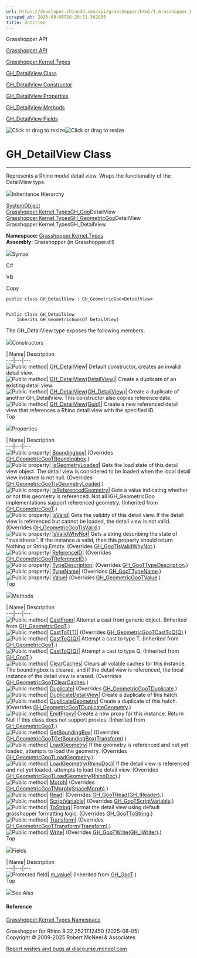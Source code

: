 ```yaml
---
url: https://developer.rhino3d.com/api/grasshopper/html/T_Grasshopper_Kernel_Types_GH_DetailView.htm
scraped_at: 2025-09-08T16:20:31.362088
title: Untitled
---
```


Grasshopper API

[Grasshopper API](../html/723c01da-9986-4db2-8f53-6f3a7494df75.htm
"Grasshopper API")

[Grasshopper.Kernel.Types](../html/N_Grasshopper_Kernel_Types.htm
"Grasshopper.Kernel.Types")

[GH_DetailView Class](../html/T_Grasshopper_Kernel_Types_GH_DetailView.htm
"GH_DetailView Class")

[GH_DetailView Constructor
](../html/Overload_Grasshopper_Kernel_Types_GH_DetailView__ctor.htm
"GH_DetailView Constructor ")

[GH_DetailView
Properties](../html/Properties_T_Grasshopper_Kernel_Types_GH_DetailView.htm
"GH_DetailView Properties")

[GH_DetailView
Methods](../html/Methods_T_Grasshopper_Kernel_Types_GH_DetailView.htm
"GH_DetailView Methods")

[GH_DetailView
Fields](../html/Fields_T_Grasshopper_Kernel_Types_GH_DetailView.htm
"GH_DetailView Fields")

![Click or drag to resize](../icons/TocOpen.gif)![Click or drag to
resize](../icons/TocClose.gif)

# GH_DetailView Class  
  
---  
  
Represents a Rhino model detail view. Wraps the functionality of the
DetailView type.

![](../icons/SectionExpanded.png)Inheritance Hierarchy

[SystemObject](https://docs.microsoft.com/dotnet/api/system.object)  
[Grasshopper.Kernel.TypesGH_Goo](T_Grasshopper_Kernel_Types_GH_Goo_1.htm)DetailView  
[Grasshopper.Kernel.TypesGH_GeometricGoo](T_Grasshopper_Kernel_Types_GH_GeometricGoo_1.htm)DetailView  
Grasshopper.Kernel.TypesGH_DetailView  

**Namespace:** [Grasshopper.Kernel.Types](N_Grasshopper_Kernel_Types.htm)  
**Assembly:** Grasshopper (in Grasshopper.dll)

![](../icons/SectionExpanded.png)Syntax

C#

VB

Copy

    
    
    public class GH_DetailView : GH_GeometricGoo<DetailView>
    
    
    Public Class GH_DetailView
    	Inherits GH_GeometricGoo(Of DetailView)

The GH_DetailView type exposes the following members.

![](../icons/SectionExpanded.png)Constructors

| Name| Description  
---|---|---  
![Public method](../icons/pubmethod.gif)|
[GH_DetailView](M_Grasshopper_Kernel_Types_GH_DetailView__ctor.htm)|  Default
constructor, creates an invalid detail view.  
![Public method](../icons/pubmethod.gif)|
[GH_DetailView(DetailView)](M_Grasshopper_Kernel_Types_GH_DetailView__ctor_2.htm)|
Create a duplicate of an existing detail view.  
![Public method](../icons/pubmethod.gif)|
[GH_DetailView(GH_DetailView)](M_Grasshopper_Kernel_Types_GH_DetailView__ctor_1.htm)|
Create a duplicate of another GH_DetailView. This constructor also copies
reference data.  
![Public method](../icons/pubmethod.gif)|
[GH_DetailView(Guid)](M_Grasshopper_Kernel_Types_GH_DetailView__ctor_3.htm)|
Create a new referenced detail view that references a Rhino detail view with
the specified ID.  
Top

![](../icons/SectionExpanded.png)Properties

| Name| Description  
---|---|---  
![Public property](../icons/pubproperty.gif)|
[Boundingbox](P_Grasshopper_Kernel_Types_GH_DetailView_Boundingbox.htm)|
(Overrides
[GH_GeometricGooTBoundingbox](P_Grasshopper_Kernel_Types_GH_GeometricGoo_1_Boundingbox.htm).)  
![Public property](../icons/pubproperty.gif)|
[IsGeometryLoaded](P_Grasshopper_Kernel_Types_GH_DetailView_IsGeometryLoaded.htm)|
Gets the load state of this detail view object. The detail view is considered
to be loaded when the local detail view instance is not null.  (Overrides
[GH_GeometricGooTIsGeometryLoaded](P_Grasshopper_Kernel_Types_GH_GeometricGoo_1_IsGeometryLoaded.htm).)  
![Public property](../icons/pubproperty.gif)|
[IsReferencedGeometry](P_Grasshopper_Kernel_Types_GH_GeometricGoo_1_IsReferencedGeometry.htm)|
Gets a value indicating whether or not this geometry is referenced. Not all
IGH_GeometricGoo implementations support referenced geometry.  (Inherited from
[GH_GeometricGooT](T_Grasshopper_Kernel_Types_GH_GeometricGoo_1.htm).)  
![Public property](../icons/pubproperty.gif)|
[IsValid](P_Grasshopper_Kernel_Types_GH_DetailView_IsValid.htm)|  Gets the
validity of this detail view. If the detail view is referenced but cannot be
loaded, the detail view is not valid.  (Overrides
[GH_GeometricGooTIsValid](P_Grasshopper_Kernel_Types_GH_GeometricGoo_1_IsValid.htm).)  
![Public property](../icons/pubproperty.gif)|
[IsValidWhyNot](P_Grasshopper_Kernel_Types_GH_DetailView_IsValidWhyNot.htm)|
Gets a string describing the state of "invalidness". If the instance _is_
valid, then this property should return Nothing or String.Empty.  (Overrides
[GH_GooTIsValidWhyNot](P_Grasshopper_Kernel_Types_GH_Goo_1_IsValidWhyNot.htm).)  
![Public property](../icons/pubproperty.gif)|
[ReferenceID](P_Grasshopper_Kernel_Types_GH_DetailView_ReferenceID.htm)|
(Overrides
[GH_GeometricGooTReferenceID](P_Grasshopper_Kernel_Types_GH_GeometricGoo_1_ReferenceID.htm).)  
![Public property](../icons/pubproperty.gif)|
[TypeDescription](P_Grasshopper_Kernel_Types_GH_DetailView_TypeDescription.htm)|
(Overrides
[GH_GooTTypeDescription](P_Grasshopper_Kernel_Types_GH_Goo_1_TypeDescription.htm).)  
![Public property](../icons/pubproperty.gif)|
[TypeName](P_Grasshopper_Kernel_Types_GH_DetailView_TypeName.htm)|  (Overrides
[GH_GooTTypeName](P_Grasshopper_Kernel_Types_GH_Goo_1_TypeName.htm).)  
![Public property](../icons/pubproperty.gif)|
[Value](P_Grasshopper_Kernel_Types_GH_DetailView_Value.htm)|  (Overrides
[GH_GeometricGooTValue](P_Grasshopper_Kernel_Types_GH_GeometricGoo_1_Value.htm).)  
Top

![](../icons/SectionExpanded.png)Methods

| Name| Description  
---|---|---  
![Public method](../icons/pubmethod.gif)|
[CastFrom](M_Grasshopper_Kernel_Types_GH_GeometricGoo_1_CastFrom.htm)|
Attempt a cast from generic object.  (Inherited from
[GH_GeometricGooT](T_Grasshopper_Kernel_Types_GH_GeometricGoo_1.htm).)  
![Public method](../icons/pubmethod.gif)|
[CastToT(T)](M_Grasshopper_Kernel_Types_GH_DetailView_CastTo__1.htm)|
(Overrides
[GH_GeometricGooTCastToQ(Q)](M_Grasshopper_Kernel_Types_GH_GeometricGoo_1_CastTo__1.htm).)  
![Public method](../icons/pubmethod.gif)|
[CastToQ(Q)](M_Grasshopper_Kernel_Types_GH_GeometricGoo_1_CastTo__1.htm)|
Attempt a cast to type T.  (Inherited from
[GH_GeometricGooT](T_Grasshopper_Kernel_Types_GH_GeometricGoo_1.htm).)  
![Public method](../icons/pubmethod.gif)|
[CastToQ(Q)](M_Grasshopper_Kernel_Types_GH_Goo_1_CastTo__1.htm)|  Attempt a
cast to type Q.  (Inherited from
[GH_GooT](T_Grasshopper_Kernel_Types_GH_Goo_1.htm).)  
![Public method](../icons/pubmethod.gif)|
[ClearCaches](M_Grasshopper_Kernel_Types_GH_DetailView_ClearCaches.htm)|
Clears all volatile caches for this instance. The boundingbox is cleared, and
if the detail view is referenced, the local instance of the detail view is
erased.  (Overrides
[GH_GeometricGooTClearCaches](M_Grasshopper_Kernel_Types_GH_GeometricGoo_1_ClearCaches.htm).)  
![Public method](../icons/pubmethod.gif)|
[Duplicate](M_Grasshopper_Kernel_Types_GH_DetailView_Duplicate.htm)|
(Overrides
[GH_GeometricGooTDuplicate](M_Grasshopper_Kernel_Types_GH_GeometricGoo_1_Duplicate.htm).)  
![Public method](../icons/pubmethod.gif)|
[DuplicateDetailView](M_Grasshopper_Kernel_Types_GH_DetailView_DuplicateDetailView.htm)|
Create a duplicate of this hatch.  
![Public method](../icons/pubmethod.gif)|
[DuplicateGeometry](M_Grasshopper_Kernel_Types_GH_DetailView_DuplicateGeometry.htm)|
Create a duplicate of this hatch.  (Overrides
[GH_GeometricGooTDuplicateGeometry](M_Grasshopper_Kernel_Types_GH_GeometricGoo_1_DuplicateGeometry.htm).)  
![Public method](../icons/pubmethod.gif)|
[EmitProxy](M_Grasshopper_Kernel_Types_GH_GeometricGoo_1_EmitProxy.htm)|
Create a new proxy for this instance. Return Null if this class does not
support proxies.  (Inherited from
[GH_GeometricGooT](T_Grasshopper_Kernel_Types_GH_GeometricGoo_1.htm).)  
![Public method](../icons/pubmethod.gif)|
[GetBoundingBox](M_Grasshopper_Kernel_Types_GH_DetailView_GetBoundingBox.htm)|
(Overrides
[GH_GeometricGooTGetBoundingBox(Transform)](M_Grasshopper_Kernel_Types_GH_GeometricGoo_1_GetBoundingBox.htm).)  
![Public method](../icons/pubmethod.gif)|
[LoadGeometry](M_Grasshopper_Kernel_Types_GH_DetailView_LoadGeometry.htm)|  If
the geometry is referenced and not yet loaded, attempts to load the geometry.
(Overrides
[GH_GeometricGooTLoadGeometry](M_Grasshopper_Kernel_Types_GH_GeometricGoo_1_LoadGeometry.htm).)  
![Public method](../icons/pubmethod.gif)|
[LoadGeometry(RhinoDoc)](M_Grasshopper_Kernel_Types_GH_DetailView_LoadGeometry_1.htm)|
If the detail view is referenced and not yet loaded, attempts to load the
detail view.  (Overrides
[GH_GeometricGooTLoadGeometry(RhinoDoc)](M_Grasshopper_Kernel_Types_GH_GeometricGoo_1_LoadGeometry_1.htm).)  
![Public method](../icons/pubmethod.gif)|
[Morph](M_Grasshopper_Kernel_Types_GH_DetailView_Morph.htm)|  (Overrides
[GH_GeometricGooTMorph(SpaceMorph)](M_Grasshopper_Kernel_Types_GH_GeometricGoo_1_Morph.htm).)  
![Public method](../icons/pubmethod.gif)|
[Read](M_Grasshopper_Kernel_Types_GH_DetailView_Read.htm)|  (Overrides
[GH_GooTRead(GH_IReader)](M_Grasshopper_Kernel_Types_GH_Goo_1_Read.htm).)  
![Public method](../icons/pubmethod.gif)|
[ScriptVariable](M_Grasshopper_Kernel_Types_GH_DetailView_ScriptVariable.htm)|
(Overrides
[GH_GooTScriptVariable](M_Grasshopper_Kernel_Types_GH_Goo_1_ScriptVariable.htm).)  
![Public method](../icons/pubmethod.gif)|
[ToString](M_Grasshopper_Kernel_Types_GH_DetailView_ToString.htm)|  Format the
detail view using default grasshopper formatting logic.  (Overrides
[GH_GooTToString](M_Grasshopper_Kernel_Types_GH_Goo_1_ToString.htm).)  
![Public method](../icons/pubmethod.gif)|
[Transform](M_Grasshopper_Kernel_Types_GH_DetailView_Transform.htm)|
(Overrides
[GH_GeometricGooTTransform(Transform)](M_Grasshopper_Kernel_Types_GH_GeometricGoo_1_Transform.htm).)  
![Public method](../icons/pubmethod.gif)|
[Write](M_Grasshopper_Kernel_Types_GH_DetailView_Write.htm)|  (Overrides
[GH_GooTWrite(GH_IWriter)](M_Grasshopper_Kernel_Types_GH_Goo_1_Write.htm).)  
Top

![](../icons/SectionExpanded.png)Fields

| Name| Description  
---|---|---  
![Protected field](../icons/protfield.gif)|
[m_value](F_Grasshopper_Kernel_Types_GH_Goo_1_m_value.htm)|  (Inherited from
[GH_GooT](T_Grasshopper_Kernel_Types_GH_Goo_1.htm).)  
Top

![](../icons/SectionExpanded.png)See Also

#### Reference

[Grasshopper.Kernel.Types Namespace](N_Grasshopper_Kernel_Types.htm)

Grasshopper for Rhino 8.22.25217.12450 (2025-08-05)  
Copyright © 2009-2025 Robert McNeel & Associates

[Report wishes and bugs at
discourse.mcneel.com](https://discourse.mcneel.com/c/grasshopper)

